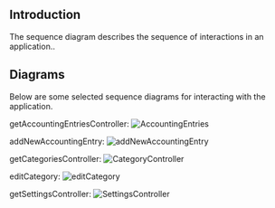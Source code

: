 ## Introduction

The sequence diagram describes the sequence of interactions in an application..

## Diagrams

Below are some selected sequence diagrams for interacting with the application.

getAccountingEntriesController:
![AccountingEntries](uploads/ed6498e2e6c39cc0d31f6349333c26f5/AccountingEntries.png)


addNewAccountingEntry:
![addNewAccountingEntry](uploads/b53a40220967598a2872e3c393667c4b/addNewAccountingEntry.png)


getCategoriesController:
![CategoryController](uploads/eb62e9c3404f59e8e49ceb30426b5fe0/CategoryController.png)

editCategory:
![editCategory](uploads/11edc79bc57d55ce7ab23d912525b267/editCategory.png)


getSettingsController:
![SettingsController](uploads/f40f60cb78593d234233fb00b7941139/SettingsController.png)